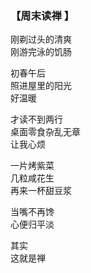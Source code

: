 ### 【周末读禅 】

刚剃过头的清爽  
刚游完泳的饥肠 

初春午后  
照进屋里的阳光  
好温暖 

才读不到两行  
桌面零食杂乱无章  
让我心烦

一片烤紫菜  
几粒咸花生  
再来一杯甜豆浆

当嘴不再馋  
心便归平淡  

其实  
这就是禅
